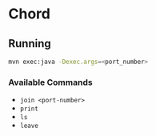 # Chord

## Running

```sh
mvn exec:java -Dexec.args=<port_number>
```

### Available Commands

* `join <port-number>`
* `print`
* `ls`
* `leave`
